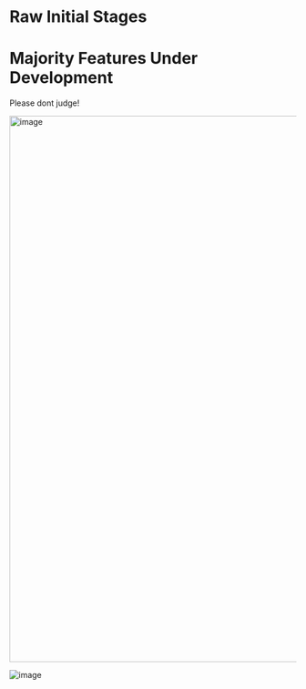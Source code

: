 # Raw Initial Stages
# Majority Features Under Development
Please dont judge!


<img width="959" alt="image" src="https://github.com/Aditya-y9/LLVisualizer/assets/122613756/2764ab12-0530-493c-9967-ca2e4a74cff5">



![image](https://github.com/Aditya-y9/LLVisualizer/assets/122613756/6ddf6d48-dbc3-44b3-abc5-8ec2aaf4692a)
